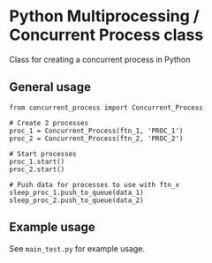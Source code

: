 # Python Multiprocessing / Concurrent Process class

Class for creating a concurrent process in Python

## General usage

```
from concurrent_process import Concurrent_Process

# Create 2 processes
proc_1 = Concurrent_Process(ftn_1, 'PROC_1')
proc_2 = Concurrent_Process(ftn_2, 'PROC_2')

# Start processes
proc_1.start()
proc_2.start()

# Push data for processes to use with ftn_x
sleep_proc_1.push_to_queue(data_1)
sleep_proc_2.push_to_queue(data_2)
```

## Example usage

See ```main_test.py``` for example usage.
